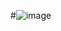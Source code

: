 #![image](https://github.com/AlekyaReddiiee/TEXTBASED-ANALYSIS/assets/156244332/00e0e75a-3b2f-4ce9-b1c4-a7defd12a15d)


